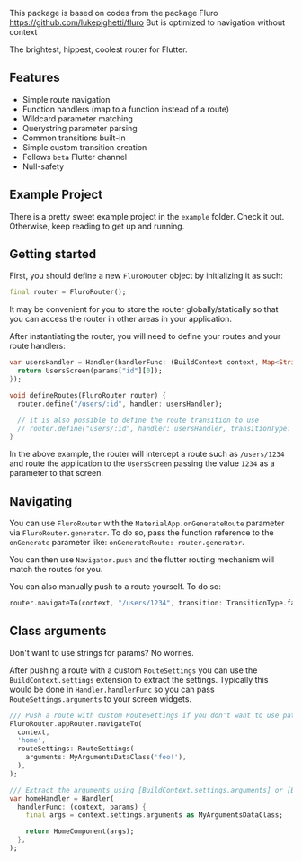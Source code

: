 This package is based on codes from the package Fluro https://github.com/lukepighetti/fluro 
But is optimized to navigation without context

The brightest, hippest, coolest router for Flutter.

## Features

- Simple route navigation
- Function handlers (map to a function instead of a route)
- Wildcard parameter matching
- Querystring parameter parsing
- Common transitions built-in
- Simple custom transition creation
- Follows `beta` Flutter channel
- Null-safety

## Example Project

There is a pretty sweet example project in the `example` folder. Check it out. Otherwise, keep reading to get up and running.

## Getting started

First, you should define a new `FluroRouter` object by initializing it as such:

```dart
final router = FluroRouter();
```

It may be convenient for you to store the router globally/statically so that
you can access the router in other areas in your application.

After instantiating the router, you will need to define your routes and your route handlers:

```dart
var usersHandler = Handler(handlerFunc: (BuildContext context, Map<String, dynamic> params) {
  return UsersScreen(params["id"][0]);
});

void defineRoutes(FluroRouter router) {
  router.define("/users/:id", handler: usersHandler);

  // it is also possible to define the route transition to use
  // router.define("users/:id", handler: usersHandler, transitionType: TransitionType.inFromLeft);
}
```

In the above example, the router will intercept a route such as
`/users/1234` and route the application to the `UsersScreen` passing
the value `1234` as a parameter to that screen.

## Navigating

You can use `FluroRouter` with the `MaterialApp.onGenerateRoute` parameter
via `FluroRouter.generator`. To do so, pass the function reference to
the `onGenerate` parameter like: `onGenerateRoute: router.generator`.

You can then use `Navigator.push` and the flutter routing mechanism will match the routes
for you.

You can also manually push to a route yourself. To do so:

```dart
router.navigateTo(context, "/users/1234", transition: TransitionType.fadeIn);
```

## Class arguments

Don't want to use strings for params? No worries.

After pushing a route with a custom `RouteSettings` you can use the `BuildContext.settings` extension to extract the settings. Typically this would be done in `Handler.handlerFunc` so you can pass `RouteSettings.arguments` to your screen widgets.

```dart
/// Push a route with custom RouteSettings if you don't want to use path params
FluroRouter.appRouter.navigateTo(
  context,
  'home',
  routeSettings: RouteSettings(
    arguments: MyArgumentsDataClass('foo!'),
  ),
);

/// Extract the arguments using [BuildContext.settings.arguments] or [BuildContext.arguments] for short
var homeHandler = Handler(
  handlerFunc: (context, params) {
    final args = context.settings.arguments as MyArgumentsDataClass;

    return HomeComponent(args);
  },
);
```